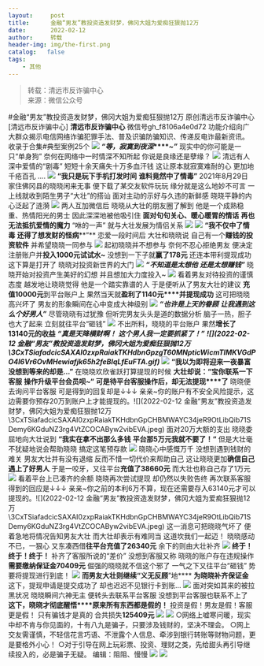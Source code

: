 ```yaml
---
layout:     post
title:      金融“男友”教投资造发财梦，佛冈大姐为爱痴狂狠抛12万
date:       2022-02-12
author:     转载
header-img: img/the-first.png
catalog:   false
tags:
    - 其他
---
```


<blockquote><p>转载：清远市反诈骗中心<br>
来源：微信公众号</p></blockquote>

#金融“男友”教投资造发财梦，佛冈大姐为爱痴狂狠抛12万
原创清远市反诈骗中心[清远市反诈骗中心]
**清远市反诈骗中心**
微信号gh_f8106a4e0d72
功能介绍向广大群众揭示电信网络诈骗犯罪手法、普及识骗防骗知识、传递反电诈最新资讯。
收录于合集#典型案例25个
![]({{site.baseurl}}/postimg/3CxTSiafadcic5zyXUfbXLUClzlpaoknCpV4bErPg2kuuS97hoJJbNCtFOVZ9X0j5W26HDaregC5kibiaLGl8CPr9A.gif)
**_“等，寂寞到夜深_****_~”_**
现实中的你可能是一只“单身狗”
奈何在网络中一时情深不知所起
你说是良缘还是孽缘？
![]({{site.baseurl}}/postimg/3CxTSiafadcicSAXAI0zxpRaiakTKHdbnGp7sx0YIEqv6FJunhPR8AcaLxBEPoflXGia3LADgXhM86b0acCLp34zkQ.jpeg)
清远有人深中爱情的“剧毒”
短短十余天痛失十万多血汗钱
这让原本就寂寞难耐的心
更加地千疮百孔
....
![]({{site.baseurl}}/postimg/JaFvPvvA2J063TNzibibGfI89U9UaWNPqYKsNvd7F30KNIFXC07jFxhxZ0FqWz2fJtPPyq3PScYSic2vVH61PiafMw.png)
**“我只是玩下手机打发时间**
**谁料竟然中了情毒”**
2021年8月29日
家住佛冈县的晓晓闲来无事
便下载了某交友软件玩玩
缘分就是这么地妙不可言
一上线就收到陌生男子“大壮”的搭讪
面对主动的示好与久违的新鲜感
晓晓平静的内心泛起了涟漪
![]({{site.baseurl}}/postimg/3CxTSiafadcicSAXAI0zxpRaiakTKHdbnGpxQUp1ZCFLQLJmCJ7ycKaGIsnVFyc4qvtU97VtAFukJveBcEF8n0kug.jpeg)
两人互加微信后
晓晓从大壮的朋友圈了解到
他是一个成熟稳重、热情阳光的男士
因此深深地被他吸引住
**面对句句关心、暖心暖胃的情话**
**再也无法抵抗爱情的魔力**
“咻的一声”
就与大壮发展为情侣关系
![]({{site.baseurl}}/postimg/3CxTSiafadcicSAXAI0zxpRaiakTKHdbnGpw0Ld4b07wTC9x1pZ0nyslT5WxdUxs43smBytauZ84zffM4eicUguicicg.gif)
![]({{site.baseurl}}/postimg/JaFvPvvA2J063TNzibibGfI89U9UaWNPqYKsNvd7F30KNIFXC07jFxhxZ0FqWz2fJtPPyq3PScYSic2vVH61PiafMw.png)
**“我不仅中了情毒**
**还得了想发财的怪病****”**
恋爱一段时间后
大壮和晓晓说
自己有一个**赚钱的投资软件**
并希望晓晓一同参与
![]({{site.baseurl}}/postimg/3CxTSiafadc9hFlztqZ917ZKjVLOr6A8WeibZCPuF6hlzEZMgYoA1iax3jr53CtwNYwhgIuhy9nHyAYPXjfwa789A.jpeg)
起初晓晓并不想参与
奈何不忍心拒绝男友
便决定注册账户并**投入1000元试试水~**
没想到一下子就**赢了178元**
还连本带利提现成功
这下算是打开了
晓晓对投资新世界的大门
![]({{site.baseurl}}/postimg/3CxTSiafadcicSAXAI0zxpRaiakTKHdbnGpia0LNibxbRfPic92V86ZYdxy6APuotmuqAVklDlNFMGPtlbbicksbJIHCA.jpeg)
**_“不知道是太想他_**
**_还是太想赚钱”_**
晓晓开始对投资产生美好的幻想
并且想加大力度投入~
![]({{site.baseurl}}/postimg/3CxTSiafadcicSAXAI0zxpRaiakTKHdbnGpiciccFsH5CZgHrd9drWcRmW30DDunXjCtFOltuE9tcJ2gicYXts48MqdQ.jpeg)
看着男友对待投资的谨慎态度
越发地让晓晓觉得
他是一个踏实靠谱的人
于是便听从了男友大壮的建议
**充值10000元**到平台账户上
果然当天就**盈利了1140元****并提现成功**
这可把晓晓高兴坏了
男友的形象瞬间在心中变成大神级别
![]({{site.baseurl}}/postimg/3CxTSiafadcicSAXAI0zxpRaiakTKHdbnGp4gf4UCIYSNz1CmqlXOu8wthud2CcQ8yOWqJnY4Fia7no5xJOaVbNhRQ.jpeg)
**_“也许是上天的眷顾_**
**_让我遇到这么个好男人”_**
尽管晓晓有过犹豫
但听完男友头头是道的数据分析
脑子一热，胆子也大了起来
立刻就往平台“砸钱”
![]({{site.baseurl}}/postimg/3CxTSiafadcicSAXAI0zxpRaiakTKHdbnGpLNcy6LpU84IFNLTfNwLlyf7WlW3giceb9GHGRe4FWC3ZOmt7tk3VicdQ.jpeg)
不出所料，晓晓的平台账户
果然**增长了13140元的收益**
**_“真是天降横财啊！_**
**_这个男人我一定要抓紧了！”_**
**_![](2022-02-12
金融“男友”教投资造发财梦，佛冈大姐为爱痴狂狠抛12万\\3CxTSiafadcicSAXAI0zxpRaiakTKHdbnGpzgT60MNpticWicmTIMKVGdPO4l6Vr6OvMHewiafjk65h2feBIqLfEuFTA.gif)_**
![]({{site.baseurl}}/postimg/JaFvPvvA2J063TNzibibGfI89U9UaWNPqYKsNvd7F30KNIFXC07jFxhxZ0FqWz2fJtPPyq3PScYSic2vVH61PiafMw.png)
**“我以为即将迎来一夜暴富**
**没想到等来的却是...”**
在晓晓欢欣雀跃打算提现的时候
**大壮却说：“宝你联系一下客服**
**操作升级平台会员呗~“**
**可是待平台客服操作后，却无法提现****了**
晓晓便去询问平台客服
可是得到的回复却是↓↓↓
亲亲~你的账户有不安全风险提示，这边需要你预存20万到账户上才能提现的。![](2022-02-12
金融“男友”教投资造发财梦，佛冈大姐为爱痴狂狠抛12万\\3CxTSiafadcicSAXAI0zxpRaiakTKHdbnGpCHBMWAYC34jeR9OtLibQib71SDemy6KGduNZ3rg4VtZCOCAByw2vibEVA.jpeg)
面对20万大额的支出
晓晓委屈地向大壮说到
**“我实在拿不出那么多钱**
**平台那5万元我就不要了！“**
但是大壮毫不犹疑地说会帮助晓晓
搞定这笔预存款
![]({{site.baseurl}}/postimg/3CxTSiafadcicSAXAI0zxpRaiakTKHdbnGpnpDD0wpOicvOmUjorHlwhM8GGfricrpYJgWoRffsFKzXsNAIt7gwbkzg.jpeg)
晓晓心中感慨万千
没想到遇到钱财的难关
男友大壮并有没有退缩
反而不惜一切代价来帮助自己
这让晓晓更加**确信自己遇上了好男人**
于是一咬牙，又往平台**充值了38660元**
而大壮也称自己存了1万元
![]({{site.baseurl}}/postimg/3CxTSiafadcicSAXAI0zxpRaiakTKHdbnGpia4BlHBGlJnhDibU3g0oaKGPhZOqsBYRjj8ECTHp2MbcFvzbmjC4uWoQ.jpeg)
看着平台上已凑齐的余额
晓晓再次尝试提现
却仍然以失败告终
再次联系客服得到的回应是↓↓↓
亲亲~你之前的本利6万不算，现在还需要存入63140元才可以提现的。![](2022-02-12
金融“男友”教投资造发财梦，佛冈大姐为爱痴狂狠抛12万\\3CxTSiafadcicSAXAI0zxpRaiakTKHdbnGpCHBMWAYC34jeR9OtLibQib71SDemy6KGduNZ3rg4VtZCOCAByw2vibEVA.jpeg)
这一消息可把晓晓气坏了
便着急地将情况告知男友大壮
而大壮却表示有难同当
这道坎我们一起迈！
晓晓感动不已，一狠心
又东凑西借**往平台充值了26340元**
余下的则由大壮补齐
![]({{site.baseurl}}/postimg/3CxTSiafadcicSAXAI0zxpRaiakTKHdbnGpY5icxnEf3Zdy4trVqAibLd2W6rARGUFr8H2f0xN3x3lotQNx0CahkyGA.jpeg)
**终于！终于！终于！**
补齐了客服所说的“差价”
没想到客服又称
晓晓的账户存在违规操作
**需要缴纳保证金70409元**
倔强的晓晓就不信这个邪了
一气之下又往平台“砸钱”
势要将提现进行到底！
![]({{site.baseurl}}/postimg/3CxTSiafadcicSAXAI0zxpRaiakTKHdbnGpLVrdU8tvCpoObavl1IdsC71k7xEzVcMktp4xGicuTEJteZ2icAXI316g.jpeg)
**而男友大壮则继续“义无反顾**”地****
**为晓晓补齐保证金**
这下，提现申请是提交成功了
却也迟迟不见银行卡到账...
![]({{site.baseurl}}/postimg/3CxTSiafadcicSAXAI0zxpRaiakTKHdbnGpJdSgL3svuVPMF7Aic2SSGqCgVMofHJlRsqlPia0gTKWvL2AXX9g8ib7BA.jpeg)
面对突如其来的被拉黑状况
晓晓瞬间六神无主
便转头去联系平台客服
没想到平台客服也联系不上了
**这下，晓晓才彻底醒悟****原来所有东西都是假的！**
投资是假！男友是假！客服更是假！
只有骗钱才是真的
合共损失**125409元**
![]({{site.baseurl}}/postimg/3CxTSiafadcicSAXAI0zxpRaiakTKHdbnGphricclXOpuKPziaI00LxTmH0LQJjzFydZMCFZlwLCBIGDvbSzkRqWZWg.gif)
![]({{site.baseurl}}/postimg/3CxTSiafadcicSrq1TuCGjeg2XR8pkWTQy35zoTPIMPXzr1WuAj8qB3ZcbcVDsHhONZTzWhicTwzmQkTa4MDFcIyg.png)
○网络上嘘寒问暖，现实中却不肯与你见面的，十有八九是骗子，只要涉及钱财的，坚决不理会。
○网上交友需谨慎，不轻信花言巧语、不泄露个人信息、牵涉到银行转账等财物问题，更是要格外小心！
○对于引导在网上玩彩票、投资、理财之类，先给甜头再引导继续投入的，必是骗子无疑。
编辑：阻阻、慢慢
![]({{site.baseurl}}/postimg/SUycX2yckdJ5YVVCpDYl0c5CbMTO3KgBTesbSxe5zKHlm2GQsTWAFTgswCXscN6Y9vuJHFcE77orSK7ClzYOdg.jpeg)
![]({{site.baseurl}}/postimg/3CxTSiafadcic5zyXUfbXLUClzlpaoknCpErldQhhamfG7KH1qHGrr3icT9iaAoE1B4noSO7EewO2k8fys5pMuaoog.gif)
